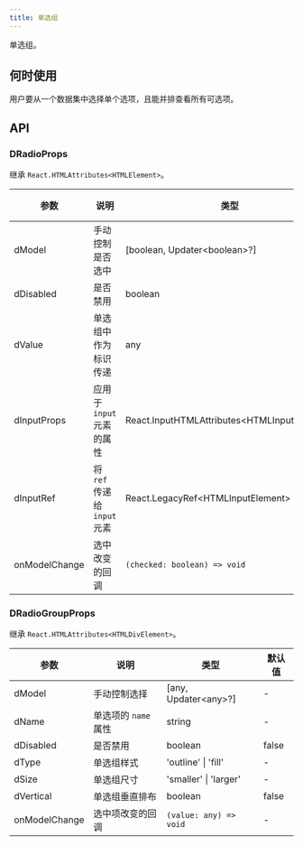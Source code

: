 ```yaml
---
title: 单选组
---
```


单选组。

## 何时使用

用户要从一个数据集中选择单个选项，且能并排查看所有可选项。

## API

### DRadioProps

继承 `React.HTMLAttributes<HTMLElement>`。

<!-- prettier-ignore-start -->
| 参数 | 说明 | 类型 | 默认值 | 
| --- | --- | --- | --- | 
| dModel | 手动控制是否选中 | [boolean, Updater\<boolean\>?] | - |
| dDisabled | 是否禁用 | boolean | false |
| dValue | 单选组中作为标识传递 | any  | - |
| dInputProps | 应用于 `input` 元素的属性 | React.InputHTMLAttributes\<HTMLInputElement\>  | - |
| dInputRef | 将 `ref` 传递给 `input` 元素 | React.LegacyRef\<HTMLInputElement\>  | - |
| onModelChange | 选中改变的回调 | `(checked: boolean) => void` | - |
<!-- prettier-ignore-end -->

### DRadioGroupProps

继承 `React.HTMLAttributes<HTMLDivElement>`。

<!-- prettier-ignore-start -->
| 参数 | 说明 | 类型 | 默认值 | 
| --- | --- | --- | --- | 
| dModel | 手动控制选择 | [any, Updater\<any\>?] | - |
| dName | 单选项的 `name` 属性 | string | - |
| dDisabled | 是否禁用 | boolean | false |
| dType | 单选组样式 | 'outline' \| 'fill' | - |
| dSize | 单选组尺寸 | 'smaller' \| 'larger' | - |
| dVertical | 单选组垂直排布 | boolean | false |
| onModelChange | 选中项改变的回调 | `(value: any) => void` | - |
<!-- prettier-ignore-end -->
